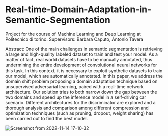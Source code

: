 # Real-time-Domain-Adaptation-in-Semantic-Segmentation
Project for the course of Machine Learning and Deep Learning at Politecnico di torino. Supervisors: Barbara Caputo, Antonio Tavera

Abstract:
One of the main challenges in semantic segmentation
is retrieving a large and high-quality labeled dataset to train
and test your model. As a matter of fact, real world datasets
have to be manually annotated, thus undermining the entire
development of convolutional neural networks for this task.
In this context, it is necessary to exploit synthetic datasets to
train our model, which are automatically annotated. In this
paper, we address the domain shift problem proposing a domain
adaptation technique based on unsupervised adversarial learning,
paired with a real-time network architecture. Our solution tries
to both narrow down the gap between the two domains and
speed up the inference model in a self-driving car scenario.
Different architectures for the discriminator are explored and a
thorough analysis and comparison among different compression
and optimization techniques (such as pruning, dropout, weight
sharing) has been carried out to find the best model.

![Screenshot from 2022-11-14 17-10-32](https://user-images.githubusercontent.com/58294122/201709173-0cb39e12-ab90-426a-8b32-4ac9471e0226.png)
